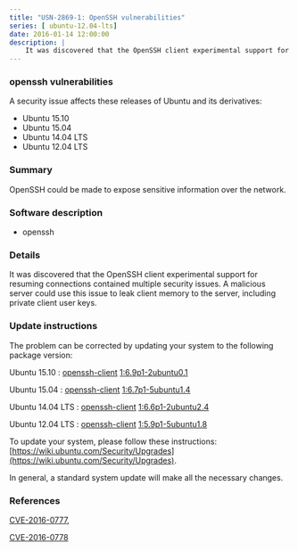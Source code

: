 ```yaml
---
title: "USN-2869-1: OpenSSH vulnerabilities"
series: [ ubuntu-12.04-lts]
date: 2016-01-14 12:00:00
description: |
    It was discovered that the OpenSSH client experimental support for resuming connections contained multiple security issues. A malicious server could use this issue to leak client memory to the server, including private client user keys. 
--- 
```

 
### openssh vulnerabilities

A security issue affects these releases of Ubuntu and its derivatives:

* Ubuntu 15.10
* Ubuntu 15.04
* Ubuntu 14.04 LTS
* Ubuntu 12.04 LTS

### Summary

OpenSSH could be made to expose sensitive information over the network. 

### Software description

* openssh 

### Details

It was discovered that the OpenSSH client experimental support for resuming connections contained multiple security issues. A malicious server could use this issue to leak client memory to the server, including private client user keys. 

### Update instructions

The problem can be corrected by updating your system to the following package version:

Ubuntu 15.10
 : [openssh-client](https://launchpad.net/ubuntu/+source/openssh) <span> [1:6.9p1-2ubuntu0.1](https://launchpad.net/ubuntu/+source/openssh/1:6.9p1-2ubuntu0.1) </span> 

Ubuntu 15.04
 : [openssh-client](https://launchpad.net/ubuntu/+source/openssh) <span> [1:6.7p1-5ubuntu1.4](https://launchpad.net/ubuntu/+source/openssh/1:6.7p1-5ubuntu1.4) </span> 

Ubuntu 14.04 LTS
 : [openssh-client](https://launchpad.net/ubuntu/+source/openssh) <span> [1:6.6p1-2ubuntu2.4](https://launchpad.net/ubuntu/+source/openssh/1:6.6p1-2ubuntu2.4) </span> 

Ubuntu 12.04 LTS
 : [openssh-client](https://launchpad.net/ubuntu/+source/openssh) <span> [1:5.9p1-5ubuntu1.8](https://launchpad.net/ubuntu/+source/openssh/1:5.9p1-5ubuntu1.8) </span> 

To update your system, please follow these instructions: [https://wiki.ubuntu.com/Security/Upgrades](https://wiki.ubuntu.com/Security/Upgrades).

In general, a standard system update will make all the necessary changes. 

### References

 [CVE-2016-0777](http://people.ubuntu.com/~ubuntu-security/cve/CVE-2016-0777), 

 [CVE-2016-0778](http://people.ubuntu.com/~ubuntu-security/cve/CVE-2016-0778)
 
